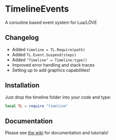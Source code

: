 # TimelineEvents
A coroutine based event system for Lua/LÖVE

## Changelog
+ Added `timeline = TL.Require(path)`
+ Added `TL.Event.Suspend(steps)`
+ Added `"Timeline" = Timeline:type()`
+ Improved error handling and stack traces
+ Setting up to add graphics capabilities!

## Installation

Just drop the timeline folder into your code and type:

```lua
local TL = require "timeline"
```

## Documentation

Please see [the wiki](https://github.com/babulous/TimelineEvents/wiki) for documentation and tutorials!
